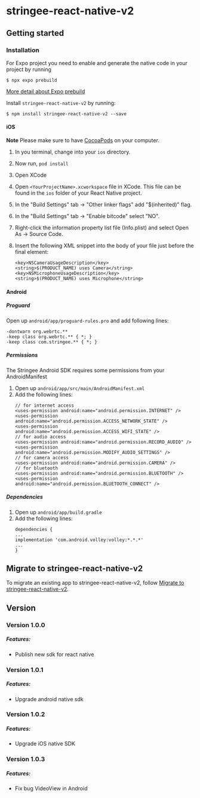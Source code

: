 # stringee-react-native-v2

## Getting started

### Installation
For Expo project you need to enable and generate the native code in your project by running 

`$ npx expo prebuild`

[More detail about Expo prebuild](https://docs.expo.dev/workflow/prebuild/)

Install `stringee-react-native-v2` by running:

`$ npm install stringee-react-native-v2 --save`

#### iOS

**Note** Please make sure to have [CocoaPods](https://cocoapods.org/) on your computer.
1. In you terminal, change into your `ios` directory.

2. Now run, `pod install`

3. Open XCode

4. Open `<YourProjectName>.xcworkspace` file in XCode. This file can be found in the `ios` folder of your React Native project. 

5. In the "Build Settings" tab -> "Other linker flags" add "$(inherited)" flag.

6. In the "Build Settings" tab -> "Enable bitcode" select "NO".

7. Right-click the information property list file (Info.plist) and select Open As -> Source Code.
8. Insert the following XML snippet into the body of your file just before the final element:

   ```
   <key>NSCameraUsageDescription</key>
   <string>$(PRODUCT_NAME) uses Camera</string>
   <key>NSMicrophoneUsageDescription</key>
   <string>$(PRODUCT_NAME) uses Microphone</string>
   ```

#### Android

##### Proguard
Open up `android/app/proguard-rules.pro` and add following lines: 
```
-dontwarn org.webrtc.**
-keep class org.webrtc.** { *; }
-keep class com.stringee.** { *; }
```

##### Permissions
The Stringee Android SDK requires some permissions from your AndroidManifest
1. Open up `android/app/src/main/AndroidManifest.xml`
2. Add the following lines:
    ```
    // for internet access
    <uses-permission android:name="android.permission.INTERNET" />
    <uses-permission android:name="android.permission.ACCESS_NETWORK_STATE" />
    <uses-permission android:name="android.permission.ACCESS_WIFI_STATE" />
    // for audio access
    <uses-permission android:name="android.permission.RECORD_AUDIO" />
    <uses-permission android:name="android.permission.MODIFY_AUDIO_SETTINGS" />
    // for camera access
    <uses-permission android:name="android.permission.CAMERA" />
    // for bluetooth 
    <uses-permission android:name="android.permission.BLUETOOTH" />
    <uses-permission android:name="android.permission.BLUETOOTH_CONNECT" />
    ```

##### Dependencies
1. Open up `android/app/build.gradle`
2. Add the following lines:
    ```
    dependencies {
    ...
    implementation 'com.android.volley:volley:*.*.*'
    ...
    }
    ```

## Migrate to stringee-react-native-v2

To migrate an existing app to stringee-react-native-v2, follow [Migrate to stringee-react-native-v2](https://github.com/stringeecom/stringee-react-native-v2/blob/master/MIGRATEGUIDE.md).

## Version
### Version 1.0.0
##### Features:
- Publish new sdk for react native

### Version 1.0.1
##### Features:
- Upgrade android native sdk

### Version 1.0.2
##### Features:
- Upgrade iOS native SDK

### Version 1.0.3
##### Features:
- Fix bug VideoView in Android
